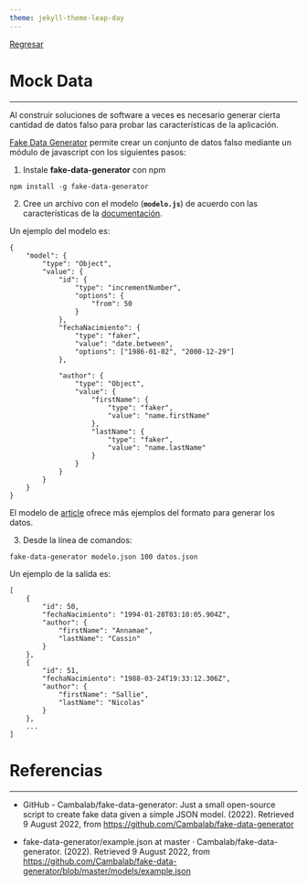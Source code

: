 ```yaml
---
theme: jekyll-theme-leap-day
---
```


[Regresar](/DAWM-2022/)

Mock Data
=========

* * *

Al construir soluciones de software a veces es necesario generar cierta cantidad de datos falso para probar las características de la aplicación. 

[Fake Data Generator](https://github.com/Cambalab/fake-data-generator) permite crear un conjunto de datos falso mediante un módulo de javascript con los siguientes pasos:

1. Instale **fake-data-generator** con npm

```
npm install -g fake-data-generator
```

2. Cree un archivo con el modelo (**`modelo.js`**) de acuerdo con las características de la [documentación](https://github.com/Cambalab/fake-data-generator). 

Un ejemplo del modelo es:

```
{
	"model": {
		"type": "Object",
		"value": {
			"id": {
				"type": "incrementNumber",
				"options": {
					"from": 50
				}
			},
			"fechaNacimiento": {
				"type": "faker",
				"value": "date.between",
				"options": ["1986-01-02", "2000-12-29"]
			},

			"author": {
				"type": "Object",
				"value": {
					"firstName": {
						"type": "faker",
						"value": "name.firstName"
					},
					"lastName": {
						"type": "faker",
						"value": "name.lastName"
					}
				}
			}
		}
	}
}
```

El modelo de [article](https://github.com/Cambalab/fake-data-generator/blob/master/models/example.json) ofrece más ejemplos del formato para generar los datos. 

3. Desde la línea de comandos:

```
fake-data-generator modelo.json 100 datos.json
```

Un ejemplo de la salida es:
```
[
	{
		"id": 50,
		"fechaNacimiento": "1994-01-28T03:10:05.904Z",
		"author": {
			"firstName": "Annamae",
			"lastName": "Cassin"
		}
	},
	{
		"id": 51,
		"fechaNacimiento": "1988-03-24T19:33:12.306Z",
		"author": {
			"firstName": "Sallie",
			"lastName": "Nicolas"
		}
	},
	...
]
```


Referencias 
===========

* * *

* GitHub - Cambalab/fake-data-generator: Just a small open-source script to create fake data given a simple JSON model. (2022). Retrieved 9 August 2022, from https://github.com/Cambalab/fake-data-generator

* fake-data-generator/example.json at master · Cambalab/fake-data-generator. (2022). Retrieved 9 August 2022, from https://github.com/Cambalab/fake-data-generator/blob/master/models/example.json
